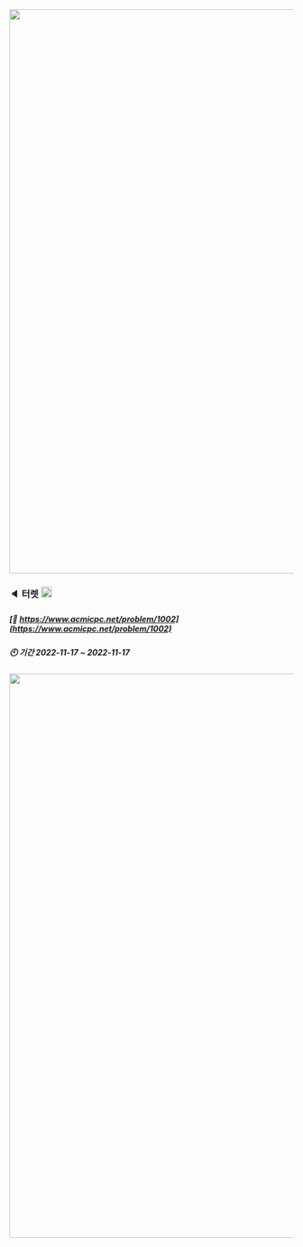 <div><img src="https://user-images.githubusercontent.com/116149736/200574871-cf4ba89d-73f1-461e-adb7-7dd300720fff.jpg" width="1000"/>

### :speaker: 터렛 <img src="https://static.solved.ac/tier_small/8.svg" height="19"/>
  
##### [:link: https://www.acmicpc.net/problem/1002](https://www.acmicpc.net/problem/1002)
##### :clock10: 기간 2022-11-17 ~ 2022-11-17
  
<div><img src="https://user-images.githubusercontent.com/116149736/200578139-c971c35c-12fb-4f41-a730-db93e0301797.jpg" width="1000"/>